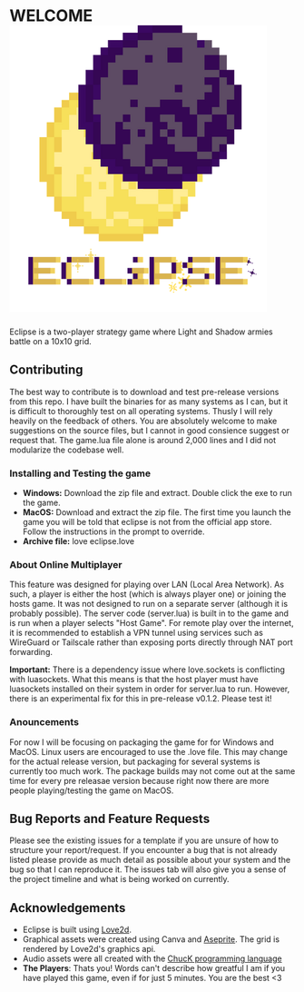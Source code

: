 # WELCOME ![eclipse logo](logo_with_title.png)
Eclipse is a two-player strategy game where Light and Shadow armies battle on a 10x10 grid. 

## Contributing

The best way to contribute is to download and test pre-release versions from this repo. I have built the binaries for as many systems as I can, but it is difficult to thoroughly test on all operating systems. Thusly I will rely heavily on the feedback of others. You are absolutely welcome to make suggestions on the source files, but I cannot in good consience suggest or request that. The game.lua file alone is around 2,000 lines and I did not modularize the codebase well.  

### Installing and Testing the game
- **Windows:** Download the zip file and extract. Double click the exe to run the game.
- **MacOS:** Download and extract the zip file. The first time you launch the game you will be told that eclipse is not from the official app store. Follow the instructions in the prompt to override. 
- **Archive file:** love eclipse.love

### About Online Multiplayer
This feature was designed for playing over LAN (Local Area Network). As such, a player is either the host (which is always player one) or joining the hosts game. It was not designed to run on a separate server (although it is probably possible). The server code (server.lua) is built in to the game and is run when a player selects "Host Game". For remote play over the internet, it is recommended to establish a VPN tunnel using services such as WireGuard or Tailscale rather than exposing ports directly through NAT port forwarding.

**Important:** There is a dependency issue where love.sockets is conflicting with luasockets. What this means is that the host player must have luasockets installed on their system in order for server.lua to run. However, there is an experimental fix for this in pre-release v0.1.2. Please test it! 

### Anouncements

For now I will be focusing on packaging the game for for Windows and MacOS. Linux users are encouraged to use the .love file. This may change for the actual release version, but packaging for several systems is currently too much work. The package builds may not come out at the same time for every pre releasae version because right now there are more people playing/testing the game on MacOS.





## Bug Reports and Feature Requests
Please see the existing issues for a template if you are unsure of how to structure your report/request. If you encounter a bug that is not already listed please provide as much detail as possible about your system and the bug so that I can reproduce it. The issues tab will also give you a sense of the project timeline and what is being worked on currently.

## Acknowledgements 
- Eclipse is built using [Love2d](https://love2d.org/).
- Graphical assets were created using Canva and [Aseprite](https://www.aseprite.org/). The grid is rendered by Love2d's graphics api.
- Audio assets were all created with the [ChucK programming language](https://chuck.stanford.edu/)
- **The Players**: Thats you! Words can't describe how greatful I am if you have played this game, even if for just 5 minutes. You are the best <3
